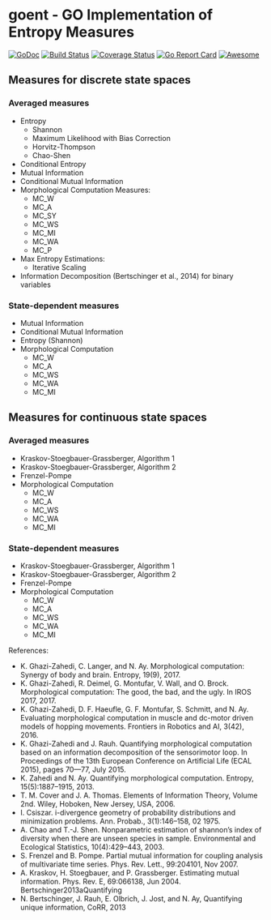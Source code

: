 # goent -  GO Implementation of Entropy Measures
[![GoDoc](https://godoc.org/github.com/kzahedi/goent?status.svg)](https://godoc.org/github.com/kzahedi/goent) [![Build Status](https://travis-ci.org/kzahedi/goent.svg?branch=master)](https://travis-ci.org/kzahedi/goent) [![Coverage Status](https://coveralls.io/repos/github/kzahedi/goent/badge.svg?branch=master)](https://coveralls.io/github/kzahedi/goent?branch=master) [![Go Report Card](https://goreportcard.com/badge/github.com/kzahedi/goent)](https://goreportcard.com/report/github.com/kzahedi/goent) [![Awesome](https://cdn.rawgit.com/sindresorhus/awesome/d7305f38d29fed78fa85652e3a63e154dd8e8829/media/badge.svg)](https://github.com/avelino/awesome-go)

## Measures for discrete state spaces
### Averaged measures
- Entropy
    - Shannon
    - Maximum Likelihood with Bias Correction
    - Horvitz-Thompson
    - Chao-Shen
- Conditional Entropy
- Mutual Information
- Conditional Mutual Information
- Morphological Computation Measures:
    - MC_W
    - MC_A
    - MC_SY
    - MC_WS
    - MC_MI
    - MC_WA
    - MC_P
- Max Entropy Estimations:
    - Iterative Scaling
- Information Decomposition (Bertschinger et al., 2014) for binary variables

### State-dependent measures
- Mutual Information
- Conditional Mutual Information
- Entropy (Shannon)
- Morphological Computation
    - MC_W
    - MC_A
    - MC_WS
    - MC_WA
    - MC_MI



## Measures for continuous state spaces
### Averaged measures
- Kraskov-Stoegbauer-Grassberger, Algorithm 1
- Kraskov-Stoegbauer-Grassberger, Algorithm 2
- Frenzel-Pompe
- Morphological Computation
    - MC_W
    - MC_A
    - MC_WS
    - MC_WA
    - MC_MI


### State-dependent measures
- Kraskov-Stoegbauer-Grassberger, Algorithm 1
- Kraskov-Stoegbauer-Grassberger, Algorithm 2
- Frenzel-Pompe
- Morphological Computation
    - MC_W
    - MC_A
    - MC_WS
    - MC_WA
    - MC_MI


References:
-  K. Ghazi-Zahedi, C. Langer, and N. Ay. Morphological computation: Synergy of body and brain. Entropy, 19(9), 2017.
- K. Ghazi-Zahedi, R. Deimel, G. Montufar, V. Wall, and O. Brock. Morphological computation: The good, the bad, and the ugly. In IROS 2017, 2017.
-  K. Ghazi-Zahedi, D. F. Haeufle, G. F. Montufar, S. Schmitt, and N. Ay. Evaluating morphological computation in muscle and dc-motor driven models of hopping movements. Frontiers in Robotics and AI, 3(42), 2016.
- K. Ghazi-Zahedi and J. Rauh. Quantifying morphological computation based on an information decomposition of the sensorimotor loop. In Proceedings of the 13th European Conference on Artificial Life (ECAL 2015), pages 70—77, July 2015.
- K. Zahedi and N. Ay. Quantifying morphological computation. Entropy, 15(5):1887–1915, 2013.
- T. M. Cover and J. A. Thomas. Elements of Information Theory, Volume 2nd. Wiley, Hoboken, New Jersey, USA, 2006.
- I. Csiszar. i-divergence geometry of probability distributions and minimization problems. Ann. Probab., 3(1):146–158, 02 1975.
- A. Chao and T.-J. Shen. Nonparametric estimation of shannon’s index of diversity when there are unseen species in sample. Environmental and Ecological Statistics, 10(4):429–443, 2003.
- S. Frenzel and B. Pompe. Partial mutual information for coupling analysis of multivariate time series. Phys. Rev. Lett., 99:204101, Nov 2007.
- A. Kraskov, H. Stoegbauer, and P. Grassberger. Estimating mutual information. Phys. Rev. E, 69:066138, Jun 2004.
Bertschinger2013aQuantifying
- N. Bertschinger, J. Rauh, E. Olbrich, J. Jost, and N. Ay, Quantifying unique information, CoRR, 2013

